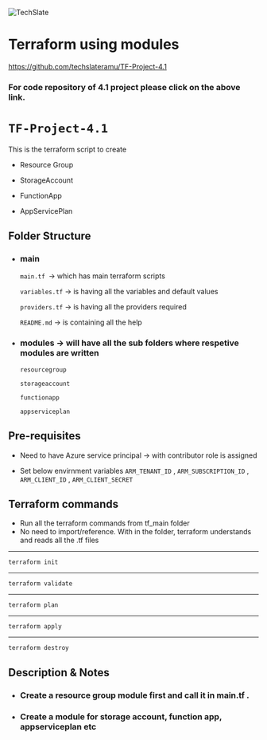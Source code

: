 ![TechSlate](../../../global/images/ts.png)

# Terraform using modules

https://github.com/techslateramu/TF-Project-4.1

### For code repository of 4.1 project please click on the above link.

# `TF-Project-4.1`

This is the terraform script to create

- Resource Group

- StorageAccount

- FunctionApp

- AppServicePlan

## Folder Structure

- ### **main** 

    `main.tf `-> which has main terraform scripts

    `variables.tf` -> is having all the variables and default values

    `providers.tf` -> is having all the providers required

    `README.md` -> is containing all the help

- ### **modules**  -> will have all the sub folders where respetive modules are written

    `resourcegroup`

    `storageaccount`

    `functionapp`

    `appserviceplan`


## Pre-requisites

- Need to have Azure service principal -> with contributor role is assigned

- Set below envirnment variables `ARM_TENANT_ID` , `ARM_SUBSCRIPTION_ID` , `ARM_CLIENT_ID` , `ARM_CLIENT_SECRET`  


## Terraform commands

- Run all the terraform commands from tf_main folder
- No need to import/reference. With in the folder, terraform understands and reads all the .tf files
---------

    terraform init
---------
    terraform validate
---------
    terraform plan
---------
    terraform apply
---------
    terraform destroy


## Description & Notes


- ### Create a resource group module first and call it in main.tf .

- ### Create a module for storage account, function app, appserviceplan etc